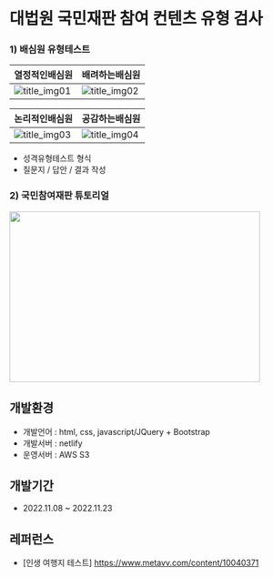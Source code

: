 # 대법원 국민재판 참여 컨텐츠 유형 검사 


### 1) 배심원 유형테스트
|열정적인배심원|배려하는배심원|
|------|------|
|![title_img01](https://user-images.githubusercontent.com/55049159/201449154-3b91d106-9a07-488b-b163-95e5eed842bb.png)|![title_img02](https://user-images.githubusercontent.com/55049159/201656793-0a9f4581-7956-4d4a-bf1e-c14efe4df17d.png)

|논리적인배심원|공감하는배심원|
|------|------|
|![title_img03](https://user-images.githubusercontent.com/55049159/201656819-403a5853-fd3d-45c7-8962-385bfd782d5b.png)|![title_img04](https://user-images.githubusercontent.com/55049159/201656843-da5c5a5b-2522-4ec2-82d1-3838abe8e78e.png)
- 성격유형테스트 형식
- 질문지 / 답안 / 결과 작성 

### 2) 국민참여재판 튜토리얼
<img src="https://user-images.githubusercontent.com/55049159/203072245-5c6c7848-1bf6-4a6b-922d-3a975e0ab278.png" width="440" height="300"/>
<br>

## 개발환경
- 개발언어 : html, css, javascript/JQuery + Bootstrap
- 개발서버 : netlify 
- 운영서버 : AWS S3

## 개발기간 
- 2022.11.08 ~ 2022.11.23

## 레퍼런스
- [인생 여행지 테스트] https://www.metavv.com/content/10040371
